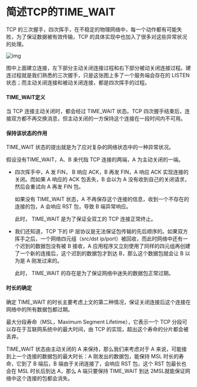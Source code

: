 # 简述TCP的TIME_WAIT

TCP 的三次握手，四次挥手，在不稳定的物理网络中，每一个动作都有可能失败，为了保证数据被有效传输，TCP 的具体实现中也加入了很多对这些异常状况的处理。

![img](https://zhenbianshu.github.io/images/2018/tcp_state.png)

图中上面建立连接，左下部分主动关闭连接过程和右下部分被动关闭连接过程。建连过程就是我们熟悉的三次握手，只是这张图上多了一个服务端会存在的 LISTEN 状态；而主动关闭连接和被动关闭连接，都是四次挥手的过程。

#### TIME_WAIT定义

当 TCP 连接主动关闭时，都会经过 TIME_WAIT 状态。TCP 四次握手结束后，连接双方都不再交换消息，但主动关闭的一方保持这个连接在一段时间内不可用。

#### 保持该状态的作用

TIME_WAIT 状态的提出就是为了应对复杂的网络状态中的一种异常状况。

假设没有TIME_WAIT，A、B 来代指 TCP 连接的两端，A 为主动关闭的一端。

- 四次挥手中，A 发 FIN， B 响应 ACK，B 再发 FIN，A 响应 ACK 实现连接的关闭。而如果 A 响应的 ACK 包丢失，B 会以为 A 没有收到自己的关闭请求，然后会重试向 A 再发 FIN 包。

  如果没有 TIME_WAIT 状态，A 不再保存这个连接的信息，收到一个不存在的连接的包，A 会响应 RST 包，导致 B 端异常响应。

  此时， TIME_WAIT 是为了保证全双工的 TCP 连接正常终止。

- 我们还知道，TCP 下的 IP 层协议是无法保证包传输的先后顺序的。如果双方挥手之后，一个网络四元组（src/dst ip/port）被回收，而此时网络中还有一个迟到的数据包没有被 B 接收，A 应用程序又立刻使用了同样的四元组再创建了一个新的连接后，这个迟到的数据包才到达 B，那么这个数据包就会让 B 以为是 A 刚发过来的。

  此时， TIME_WAIT 的存在是为了保证网络中迷失的数据包正常过期。

#### 时长的确定

确定 TIME_WAIT 的时长主要考虑上文的第二种情况，保证关闭连接后这个连接在网络中的所有数据包都过期。

最大分段寿命（MSL，Maximum Segment Lifetime），它表示一个 TCP 分段可以存在于互联网系统中的最大时间，由 TCP 的实现，超出这个寿命的分片都会被丢弃。

TIME_WAIT 状态由主动关闭的 A 来保持，那么我们来考虑对于 A 来说，可能接到上一个连接的数据包的最大时长：A 刚发出的数据包，能保持 MSL 时长的寿命，它到了 B 端后，B 端由于关闭连接了，会响应 RST 包，这个 RST 包最长也会在 MSL 时长后到达 A，那么 A 端只要保持 TIME_WAIT 到达 2MSL就能保证网络中这个连接的包都会消失。



